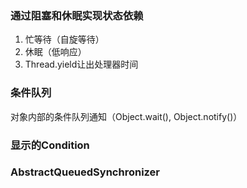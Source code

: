 

### 通过阻塞和休眠实现状态依赖

1. 忙等待（自旋等待）
2. 休眠（低响应）
3. Thread.yield让出处理器时间

### 条件队列

对象内部的条件队列通知（Object.wait(), Object.notify()）

### 显示的Condition

### AbstractQueuedSynchronizer
